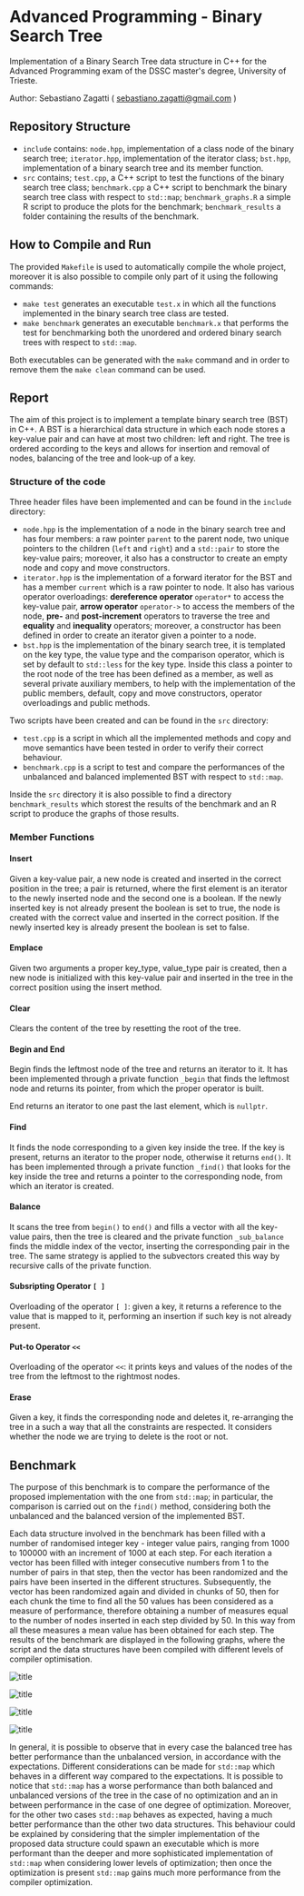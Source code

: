 # Advanced Programming - Binary Search Tree

Implementation of a Binary Search Tree data structure in C++ for the Advanced Programming exam of the DSSC master's degree, University of Trieste.

Author: Sebastiano Zagatti ( sebastiano.zagatti@gmail.com )

## Repository Structure

* `include` contains:  `node.hpp`, implementation of a class node of the binary search tree; `iterator.hpp`, implementation of the iterator class;  `bst.hpp`, implementation of a binary search tree and its member function.
* `src` contains; `test.cpp`, a C++ script to test the functions of the binary search tree class; `benchmark.cpp` a C++ script to benchmark the binary search tree class with respect to `std::map`; `benchmark_graphs.R` a simple R script to produce the plots for the benchmark; `benchmark_results` a folder containing the results of the benchmark.

## How to Compile and Run

The provided `Makefile` is used to automatically compile the whole project, moreover it is also possible to compile only part of it using the following commands:

* `make test` generates an executable `test.x` in which all the functions implemented in the binary search tree class are tested.
* `make benchmark` generates an executable `benchmark.x` that performs the test for benchmarking both the unordered and ordered binary search trees with respect to `std::map`.

Both executables can be generated with the `make` command and in order to remove them the `make clean` command can be used.

## Report

The aim of this project is to implement a template binary search tree (BST) in C++. A BST is a hierarchical data structure in which each node stores a key-value pair and can have at most two children: left and right. The tree is ordered according to the keys and allows for insertion and removal of nodes, balancing of the tree and look-up of a key.

### Structure of the code

Three header files have been implemented and can be found in the `include` directory:

* `node.hpp` is the implementation of a node in the binary search tree and has four members: a raw pointer `parent` to the parent node, two unique pointers to the children (`left` and `right`) and a `std::pair` to store the key-value pairs; moreover, it also has a constructor to create an empty node and copy and move constructors.
* `iterator.hpp` is the implementation of a forward iterator for the BST and has a member `current` which is a raw pointer to node. It also has various operator overloadings: **dereference operator** `operator*` to access the key-value pair, **arrow operator** `operator->` to access the members of the node, **pre-** and **post-increment** operators to traverse the tree and **equality** and **inequality** operators; moreover, a constructor has been defined in order to create an iterator given a pointer to a node.
* `bst.hpp` is the implementation of the binary search tree, it is templated on the key type, the value type and the comparison operator, which is set by default to `std::less` for the key type. Inside this class a pointer to the root node of the tree has been defined as a member, as well as several private auxiliary members, to help with the implementation of the public members, default, copy and move constructors, operator overloadings and public methods.

Two scripts have been created and can be found in the `src` directory:

* `test.cpp` is a script in which all the implemented methods and copy and move semantics have been tested in order to verify their correct behaviour.
* `benchmark.cpp` is a script to test and compare the performances of the unbalanced and balanced implemented BST with respect to `std::map`.

Inside the `src` directory it is also possible to find a directory `benchmark_results` which storest the results of the benchmark and an R script to produce the graphs of those results.

### Member Functions

#### Insert

Given a key-value pair, a new node is created and inserted in the correct position in the tree; a pair is returned, where the first element is an iterator to the newly inserted node and the second one is a boolean. If the newly inserted key is not already present the boolean is set to true, the node is created with the correct value and inserted in the correct position. If the newly inserted key is already present the boolean is set to false.

#### Emplace

Given two arguments a proper key_type, value_type pair is created, then a new node is initialized with this key-value pair and inserted in the tree in the correct position using the insert method.

#### Clear

Clears the content of the tree by resetting the root of the tree.

#### Begin and End

Begin finds the leftmost node of the tree and returns an iterator to it. It has been implemented through a private function `_begin` that finds the leftmost node and returns its pointer, from which the proper operator is built.

End returns an iterator to one past the last element, which is `nullptr`.

#### Find

It finds the node corresponding to a given key inside the tree. If the key is present, returns an iterator to the proper node, otherwise it returns `end()`. It has been implemented through a private function `_find()` that looks for the key inside the tree and returns a pointer to the corresponding node, from which an iterator is created.

#### Balance

It scans the tree from `begin()` to `end()` and fills a vector with all the key-value pairs, then the tree is cleared and the private function `_sub_balance` finds the middle index of the vector, inserting the corresponding pair in the tree. The same strategy is applied to the subvectors created this way by recursive calls of the private function.

#### Subsripting Operator `[ ]`

Overloading of the operator `[ ]`: given a key, it returns a reference to the value that is mapped to it, performing an insertion if such key is not already present.

#### Put-to Operator `<<`

Overloading of the operator `<<`: it prints keys and values of the nodes of the tree from the leftmost to the rightmost nodes.

#### Erase

Given a key, it finds the corresponding node and deletes it, re-arranging the tree in a such a way that all the constraints are respected. It considers whether the node we are trying to delete is the root or not.

## Benchmark

The purpose of this benchmark is to compare the performance of the proposed implementation with the one from `std::map`; in particular, the comparison is carried out on the `find()` method, considering both the unbalanced and the balanced version of the implemented BST.

Each data structure involved in the benchmark has been filled with a number of randomised integer key - integer value pairs, ranging from 1000 to 100000 with an increment of 1000 at each step. For each iteration a vector has been filled with integer consecutive numbers from 1 to the number of pairs in that step, then the vector has been randomized and the pairs have been inserted in the different structures. Subsequently, the vector has been randomized again and divided in chunks of 50, then for each chunk the time to find all the 50 values has been considered as a measure of performance, therefore obtaining a number of measures equal to the number of nodes inserted in each step divided by 50. In this way from all these measures a mean value has been obtained for each step. The results of the benchmark are displayed in the following graphs, where the script and the data structures have been compiled with different levels of compiler optimisation.

![title](/plots/no_opt.png)

![title](/plots/O1.png)

![title](/plots/O2.png)

![title](/plots/O3.png)

In general, it is possible to observe that in every case the balanced tree has better performance than the unbalanced version, in accordance with the expectations. Different considerations can be made for `std::map` which behaves in a different way compared to the expectations. It is possible to notice that `std::map` has a worse performance than both balanced and unbalanced versions of the tree in the case of no optimization and an in between performance in the case of one degree of optimization. Moreover, for the other two cases `std::map` behaves as expected, having a much better performance than the other two data structures. This behaviour could be explained by considering that the simpler implementation of the proposed data structure could spawn an executable which is more performant than the deeper and more sophisticated implementation of `std::map` when considering lower levels of optimization; then once the optimization is present `std::map` gains much more performance from the compiler optimization.
